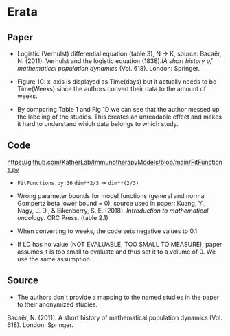 # Erata

## Paper
* Logistic (Verhulst) differential equation (table 3), N -> K, source:
    Bacaër, N. (2011). Verhulst and the logistic equation (1838).*IA short history of mathematical population dynamics* (Vol. 618). London: Springer.

* Figure 1C: x-axis is displayed as Time(days) but it actually needs to be Time(Weeks) since the authors convert their data to the amount of weeks.

* By comparing Table 1 and Fig 1D we can see that the author messed up the labeling of the studies. This creates an unreadable effect and makes it hard to understand which data belongs to which study.

## Code
https://github.com/KatherLab/ImmunotherapyModels/blob/main/FitFunctions.py
* `FitFunctions.py:36` `dim**2/3` -> `dim**(2/3)`

* Wrong parameter bounds for model functions (general and normal Gompertz beta lower bound = 0), source used in paper:
    Kuang, Y., Nagy, J. D., & Eikenberry, S. E. (2018). *Introduction to mathematical oncology*. CRC Press. (table 2.1)

* When converting to weeks, the code sets negative values to 0.1
    
* If LD has no value (NOT EVALUABLE, TOO SMALL TO MEASURE), paper assumes it is too small to evaluate and thus set it to a volume of 0. We use the same assumption

## Source
* The authors don't provide a mapping to the named studies in the paper to their anonymized studies.

Bacaër, N. (2011). A short history of mathematical population dynamics (Vol. 618). London: Springer.